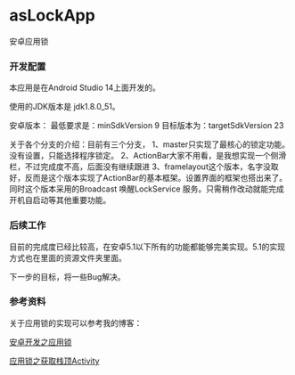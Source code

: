 # asLockApp

安卓应用锁

### 开发配置
本应用是在Android Studio 14上面开发的。

使用的JDK版本是 jdk1.8.0_51。

安卓版本：
最低要求是：minSdkVersion 9
目标版本为：targetSdkVersion 23

关于各个分支的介绍：目前有三个分支，
1、master只实现了最核心的锁定功能。没有设置，只能选择程序锁定。
2、ActionBar大家不用看，是我想实现一个侧滑栏，不过完成度不高，后面没有继续跟进
3、framelayout这个版本，名字没取好，反而是这个版本实现了ActionBar的基本框架。设置界面的框架也搭出来了。
同时这个版本采用的Broadcast 唤醒LockService 服务。只需稍作改动就能完成开机自启动等其他重要功能。

### 后续工作

目前的完成度已经比较高，在安卓5.1以下所有的功能都能够完美实现。5.1的实现方式也在里面的资源文件夹里面。

下一步的目标，将一些Bug解决。


### 参考资料
关于应用锁的实现可以参考我的博客：

[安卓开发之应用锁](http://blog.csdn.net/include_u/article/details/49889791)

[应用锁之获取栈顶Activity](http://blog.csdn.net/include_u/article/details/50558130)